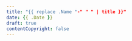```yaml
---
title: "{{ replace .Name "-" " " | title }}"
date: {{ .Date }}
draft: true
contentCopyright: false
---
```


